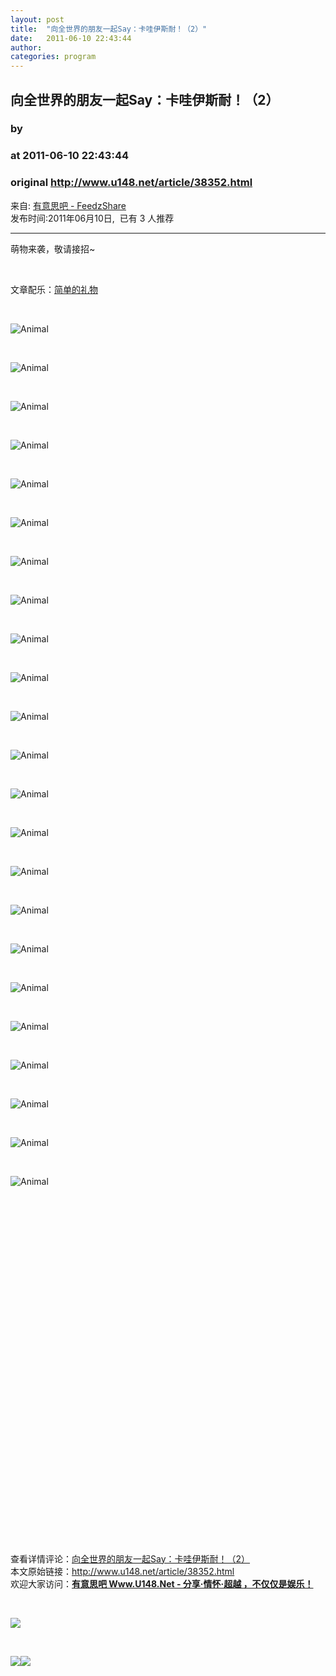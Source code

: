 ```yaml
---
layout: post
title:  "向全世界的朋友一起Say：卡哇伊斯耐！（2）"
date:   2011-06-10 22:43:44
author: 
categories: program
---
```


## 向全世界的朋友一起Say：卡哇伊斯耐！（2）
### by 
### at 2011-06-10 22:43:44
### original <http://www.u148.net/article/38352.html>

<p>来自: <a href="http://www.feedzshare.com/b/226/2">有意思吧 - FeedzShare</a>  
<br>发布时间:2011年06月10日,  已有 3 人推荐 </p>
<hr><div><p>萌物来袭，敬请接招~</p>
<p> </p>
<p>文章配乐：<a href="http://www.yljy.com/admin/zywenjian/201115156604151962.mp3">简单的礼物</a></p>
<p></p>
<p> </p>
<p><img title="向全世界的朋友一起Say：卡哇伊斯耐！（2）" alt="Animal" src="http://file3.u148.net/2011/5/images/Animals0524/001.jpg"></p>
<p> </p>
<p><img title="向全世界的朋友一起Say：卡哇伊斯耐！（2）" alt="Animal" src="http://file3.u148.net/2011/5/images/Animals0524/002.jpg"></p>
<p> </p>
<p><img title="向全世界的朋友一起Say：卡哇伊斯耐！（2）" alt="Animal" src="http://file3.u148.net/2011/5/images/Animals0524/003.jpg"></p>
<p> </p>
<p><img title="向全世界的朋友一起Say：卡哇伊斯耐！（2）" alt="Animal" src="http://file3.u148.net/2011/5/images/Animals0524/004.jpg"></p>
<p> </p>
<p><img title="向全世界的朋友一起Say：卡哇伊斯耐！（2）" alt="Animal" src="http://file3.u148.net/2011/5/images/Animals0524/005.jpg"></p>
<p> </p>
<p><img title="向全世界的朋友一起Say：卡哇伊斯耐！（2）" alt="Animal" src="http://file3.u148.net/2011/5/images/Animals0524/008.jpg"></p>
<p> </p>
<p><img title="向全世界的朋友一起Say：卡哇伊斯耐！（2）" alt="Animal" src="http://file3.u148.net/2011/5/images/Animals0524/015.jpg"></p>
<p> </p>
<p><img title="向全世界的朋友一起Say：卡哇伊斯耐！（2）" alt="Animal" src="http://file3.u148.net/2011/5/images/Animals0524/018.jpg"></p>
<p> </p>
<p><img title="向全世界的朋友一起Say：卡哇伊斯耐！（2）" alt="Animal" src="http://file3.u148.net/2011/5/images/Animals0524/020.jpg"></p>
<p> </p>
<p><img title="向全世界的朋友一起Say：卡哇伊斯耐！（2）" alt="Animal" src="http://file3.u148.net/2011/5/images/Animals0524/022.jpg"></p>
<p>  </p>
<p><img title="向全世界的朋友一起Say：卡哇伊斯耐！（2）" alt="Animal" src="http://file3.u148.net/2011/5/images/Animals0524/026.jpg"></p>
<p> </p>
<p><img title="向全世界的朋友一起Say：卡哇伊斯耐！（2）" alt="Animal" src="http://file3.u148.net/2011/5/images/Animals0524/030.jpg"></p>
<p> </p>
<p><img title="向全世界的朋友一起Say：卡哇伊斯耐！（2）" alt="Animal" src="http://file3.u148.net/2011/5/images/Animals0524/031.jpg"></p>
<p> </p>
<p><img title="向全世界的朋友一起Say：卡哇伊斯耐！（2）" alt="Animal" src="http://file3.u148.net/2011/5/images/Animals0524/032.jpg"></p>
<p> </p>
<p><img title="向全世界的朋友一起Say：卡哇伊斯耐！（2）" alt="Animal" src="http://file3.u148.net/2011/5/images/Animals0524/033.jpg"></p>
<p>  </p>
<p><img title="向全世界的朋友一起Say：卡哇伊斯耐！（2）" alt="Animal" src="http://file3.u148.net/2011/5/images/Animals0524/037.jpg"></p>
<p> </p>
<p><img title="向全世界的朋友一起Say：卡哇伊斯耐！（2）" alt="Animal" src="http://file3.u148.net/2011/5/images/Animals0524/038.jpg"></p>
<p> </p>
<p><img title="向全世界的朋友一起Say：卡哇伊斯耐！（2）" alt="Animal" src="http://file3.u148.net/2011/5/images/Animals0524/040.jpg"></p>
<p> </p>
<p><img title="向全世界的朋友一起Say：卡哇伊斯耐！（2）" alt="Animal" src="http://file3.u148.net/2011/5/images/Animals0524/042.jpg"></p>
<p> </p>
<p><img title="向全世界的朋友一起Say：卡哇伊斯耐！（2）" alt="Animal" src="http://file3.u148.net/2011/5/images/Animals0524/044.jpg"></p>
<p>  </p>
<p><img title="向全世界的朋友一起Say：卡哇伊斯耐！（2）" alt="Animal" src="http://file3.u148.net/2011/5/images/Animals0524/045.jpg"></p>
<p> </p>
<p><img title="向全世界的朋友一起Say：卡哇伊斯耐！（2）" alt="Animal" src="http://file3.u148.net/2011/5/images/Animals0524/047.jpg"></p>
<p>  </p>
<p><img title="向全世界的朋友一起Say：卡哇伊斯耐！（2）" alt="Animal" src="http://file3.u148.net/2011/5/images/Animals0524/050.jpg"></p>
<p> </p>
<p><img title="向全世界的朋友一起Say：卡哇伊斯耐！（2）" src="http://file3.u148.net/2011/5/images/Animals0524/stunningphotos19.jpg" alt=""></p>
<p> </p>
<p><img title="向全世界的朋友一起Say：卡哇伊斯耐！（2）" src="http://file3.u148.net/2011/5/images/Animals0524/stunningphotos28.jpg" alt=""></p>
<p> </p>
<p><img title="向全世界的朋友一起Say：卡哇伊斯耐！（2）" src="http://file3.u148.net/2011/5/images/Animals0524/stunningphotos38.jpg" alt=""></p>
<p> </p>
<p><img title="向全世界的朋友一起Say：卡哇伊斯耐！（2）" src="http://file3.u148.net/2011/5/images/Animals0524/stunningphotos12.jpg" alt=""></p>
<p> </p>
<p><img title="向全世界的朋友一起Say：卡哇伊斯耐！（2）" src="http://file3.u148.net/2011/5/images/Animals0524/stunningphotos20.jpg" alt=""></p>
<p> </p>
<p><img title="向全世界的朋友一起Say：卡哇伊斯耐！（2）" src="http://file3.u148.net/2011/5/images/Animals0524/stunningphotos22.jpg" alt=""></p>
<p> </p>
<p><img title="向全世界的朋友一起Say：卡哇伊斯耐！（2）" src="http://file3.u148.net/2011/5/images/Animals0524/stunningphotos29.jpg" alt=""></p>
<p> </p>
<p><img title="向全世界的朋友一起Say：卡哇伊斯耐！（2）" src="http://file3.u148.net/2011/5/images/Animals0524/stunningphotos33.jpg" alt=""></p>
<p> </p>
<p><img title="向全世界的朋友一起Say：卡哇伊斯耐！（2）" src="http://file3.u148.net/2011/5/images/Animals0524/stunningphotos34.jpg" alt=""></p>
<p> </p>
<p><img title="向全世界的朋友一起Say：卡哇伊斯耐！（2）" src="http://file3.u148.net/2011/5/images/Animals0524/ng-baboon-bronx-zoo.jpg" alt=""></p>
<p> </p>
<p><img title="向全世界的朋友一起Say：卡哇伊斯耐！（2）" src="http://file3.u148.net/2011/5/images/Animals0524/ng-cheeky-meerkat-pod.jpg" alt=""></p>
<p> </p>
<p><img title="向全世界的朋友一起Say：卡哇伊斯耐！（2）" src="http://file3.u148.net/2011/5/images/Animals0524/ng-lowland-gorillas-nap.jpg" alt=""></p><p> </p><div>查看详情评论：<a href="http://www.u148.net/article/38352.html">向全世界的朋友一起Say：卡哇伊斯耐！（2）</a></div><div>本文原始链接：<a href="http://www.u148.net/article/38352.html">http://www.u148.net/article/38352.html</a></div><div>欢迎大家访问：<a href="http://www.u148.net"><strong>有意思吧 Www.U148.Net - 分享·情怀·超越 ，不仅仅是娱乐！</strong></a></div><p> </p><a href="http://dianpu.tao123.com?pid=mm_26142575_0_0&amp;eventid=102167"><img src="http://img.u148.net/activity/used/Tao123_category.gif" border="0"></a><p> </p></div><img src="http://img.tongji.linezing.com/1017243/tongji.gif"><img src="http://img.tongji.linezing.com/855372/tongji.gif">